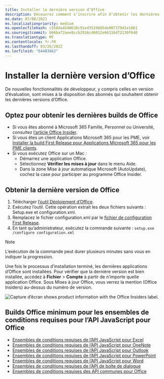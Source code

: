 ```yaml
---
title: Installer la dernière version d’Office
description: Découvrez comment s’inscrire afin d’obtenir les dernières versions d’Office.
ms.date: 07/08/2021
ms.localizationpriority: medium
ms.openlocfilehash: c558da4540638c91ed3519685de007379d1e1061
ms.sourcegitcommit: b66ba72aee8ccb2916cd6012e66316df2130f640
ms.translationtype: MT
ms.contentlocale: fr-FR
ms.lasthandoff: 03/26/2022
ms.locfileid: "64483662"
---
```

# <a name="install-the-latest-version-of-office"></a>Installer la dernière version d’Office

De nouvelles fonctionnalités de développeur, y compris celles en version d’évaluation, sont mises à la disposition des abonnés qui souhaitent obtenir les dernières versions d’Office.

## <a name="opt-in-to-getting-the-latest-builds-of-office"></a>Optez pour obtenir les dernières builds de Office

- Si vous êtes abonné à Microsoft 365 Famille, Personnel ou Université, consultez [l’article Office Insider](https://insider.office.com).
- Si vous êtes un client Applications Microsoft 365 pour les PME, voir [Installer la build First Release pour Applications Microsoft 365 pour les PME clients](https://support.office.com/article/4dd8ba40-73c0-4468-b778-c7b744d03ead).
- Si vous exécutez Office sur un Mac :
  - Démarrez une application Office.
  - Sélectionnez **Vérifier les mises à jour** dans le menu Aide.
  - Dans la zone Mise à jour automatique Microsoft (AutoUpdate), cochez la case pour participer au programme Office Insider.

## <a name="get-the-latest-build-of-office"></a>Obtenir la dernière version de Office

1. Télécharger [l’outil Déploiement d’Office](https://www.microsoft.com/download/details.aspx?id=49117).
2. Exécutez l’outil. Cette opération extrait les deux fichiers suivants : Setup.exe et configuration.xml.
3. Remplacez le fichier configuration.xml par le [fichier de configuration First Release](https://raw.githubusercontent.com/OfficeDev/Office-Add-in-Commands-Samples/master/Tools/FirstReleaseConfig/configuration.xml).
4. En tant qu’administrateur, exécutez la commande suivante : `setup.exe /configure configuration.xml`

> [!NOTE]
> L’exécution de la commande peut durer plusieurs minutes sans vous en indiquer la progression.

Une fois le processus d’installation terminé, les dernières applications d’Office sont installées. Pour vérifier que la dernière version est bien installée, accédez à **Fichier** > **Compte** à partir de n’importe quelle application Office. Sous Mises à jour Office, vous verrez la mention (Office Insiders) au-dessus du numéro de version.

![Capture d’écran  shows product information with the Office Insiders label.](../images/office-insiders-label.png)

## <a name="minimum-office-builds-for-office-javascript-api-requirement-sets"></a>Builds Office minimum pour les ensembles de conditions requises pour l’API JavaScript pour Office

- [Ensembles de conditions requises de l’API JavaScript pour Excel](/javascript/api/requirement-sets/excel-api-requirement-sets)
- [Ensembles de conditions requises de l’API JavaScript pour OneNote](/javascript/api/requirement-sets/onenote-api-requirement-sets)
- [Ensembles de conditions requises de l’API JavaScript pour Outlook](/javascript/api/requirement-sets/outlook-api-requirement-sets)
- [Ensembles de conditions requises de l’API JavaScript pour PowerPoint](/javascript/api/requirement-sets/powerpoint-api-requirement-sets)
- [Ensembles de conditions requises de l’API JavaScript pour Word](/javascript/api/requirement-sets/word-api-requirement-sets)
- [Ensembles de conditions requises de l’API de boîte de dialogue](/javascript/api/requirement-sets/dialog-api-requirement-sets)
- [Ensembles de conditions requises des API communes pour Office](/javascript/api/requirement-sets/office-add-in-requirement-sets)
